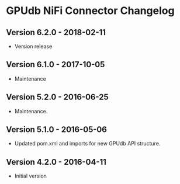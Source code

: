 GPUdb NiFi Connector Changelog
==============================


Version 6.2.0 - 2018-02-11
--------------------------

-   Version release


Version 6.1.0 - 2017-10-05
--------------------------

-   Maintenance


Version 5.2.0 - 2016-06-25
--------------------------

-   Maintenance.


Version 5.1.0 - 2016-05-06
--------------------------

-   Updated pom.xml and imports for new GPUdb API structure.


Version 4.2.0 - 2016-04-11
--------------------------

-   Initial version 
